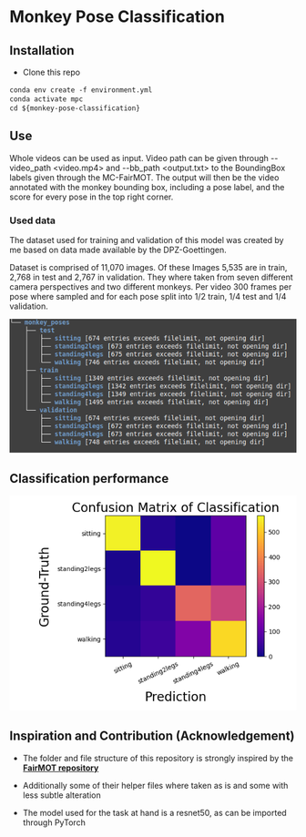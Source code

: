 # Monkey Pose Classification

## Installation
* Clone this repo
```
conda env create -f environment.yml
conda activate mpc
cd ${monkey-pose-classification}
```


## Use
Whole videos can be used as input. Video path can be given through --video_path <video.mp4> and --bb_path <output.txt> to the BoundingBox labels given through the MC-FairMOT. The output will then be the video annotated with the monkey bounding box, including a pose label, and the score for every pose in the top right corner.

### Used data
The dataset used for training and validation of this model was created by me based on data made available by the DPZ-Goettingen.

Dataset is comprised of 11,070 images.
Of these Images 5,535 are in train, 2,768 in test and 2,767 in validation.
They where taken from seven different camera perspectives and two different monkeys.
Per video 300 frames per pose where sampled and for each pose split into 1/2 train, 1/4 test and 1/4 validation.

![](assets/mpc_dataset.png)

## Classification performance
![](assets/confusionMatrix_on_test.png)

## Inspiration and Contribution (Acknowledgement)
- The folder and file structure of this repository is strongly inspired by the [**FairMOT repository**](https://github.com/ifzhang/FairMOT)
- Additionally some of their helper files where taken as is and some with less subtle alteration


- The model used for the task at hand is a resnet50, as can be imported through PyTorch
